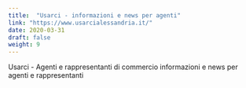```yaml
---
title:  "Usarci - informazioni e news per agenti"
link: "https://www.usarcialessandria.it/"
date: 2020-03-31
draft: false
weight: 9
---
```


Usarci - Agenti e rappresentanti di commercio  informazioni e news per agenti e rappresentanti
